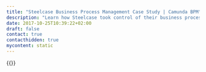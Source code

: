 ```yaml
---
title: "Steelcase Business Process Management Case Study | Camunda BPM"
description: "Learn how Steelcase took control of their business process automation and improved efficiency in their organization with Camunda. Camunda is the leader for workflow automation based on Java and BPMN 2.0. "
date: 2017-10-25T10:39:22+02:00
draft: false
contact: true
contacthidden: true
mycontent: static
---
```

{{<case-study-single
company="Steelcase"
companydescription="<p>For over 100 years, Steelcase Inc. has helped create great experiences for the world's leading organizations, across industries. We demonstrate this through our family of brands – including Steelcase® and Coalesse®. Together, they offer a comprehensive portfolio of architecture, furniture and technology products and services designed to unlock human promise and support social, economic and environmental sustainability.</p>"
customerquote=""
teaser=""
usecase=""
videolink=""
logo="//images.ctfassets.net/vpidbgnakfvf/1p5yML8EPuc2I2c2soIQAS/f09ed572006341678cf7b59fc3a276b1/steelcase.svg"
pdf=""
thumbnail="">}}